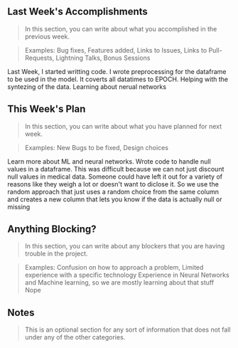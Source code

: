 ## Last Week's Accomplishments

> In this section, you can write about what you accomplished in the previous week.

> Examples:
> Bug fixes, Features added, Links to Issues, Links to Pull-Requests, Lightning Talks, Bonus Sessions

Last Week, I started writting code. I wrote preprocessing for the dataframe to be used in the model. It coverts all datatimes to EPOCH. Helping with the syntezing of the data. Learning about nerual networks

## This Week's Plan

> In this section, you can write about what you have planned for next week.

> Examples: New Bugs to be fixed, Design choices

Learn more about ML and neural networks. Wrote code to handle null values in a dataframe. This was difficult because we can not just discount null values in medical data. Someone could have left it out for a variety of reasons like they weigh a lot or doesn't want to diclose it. So we use the random approach that just uses a random choice from the same column and creates a new column that lets you know if the data is actually null or missing

## Anything Blocking?

> In this section, you can write about any blockers that you are having trouble in the project.

> Examples: Confusion on how to approach a problem, Limited experience with a specific technology
Experience in Neural Networks and Machine learning, so we are mostly learning about that stuff
Nope 
## Notes

> This is an optional section for any sort of information that does not fall under any of the other categories.
